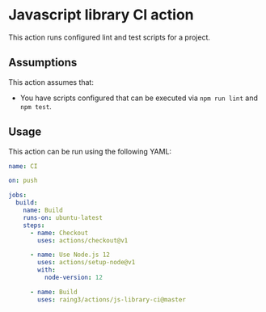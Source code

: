 # Javascript library CI action

This action runs configured lint and test scripts for a project.

## Assumptions

This action assumes that:

 * You have scripts configured that can be executed via `npm run lint` and `npm test`.

## Usage

This action can be run using the following YAML:

```yaml
name: CI

on: push

jobs:
  build:
    name: Build
    runs-on: ubuntu-latest
    steps:
      - name: Checkout
        uses: actions/checkout@v1

      - name: Use Node.js 12
        uses: actions/setup-node@v1
        with:
          node-version: 12

      - name: Build
        uses: raing3/actions/js-library-ci@master
```